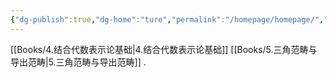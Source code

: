 ```yaml
---
{"dg-publish":true,"dg-home":"ture","permalink":"/homepage/homepage/","tags":["gardenEntry"],"dgPassFrontmatter":true}
---
```


[[Books/4.结合代数表示论基础\|4.结合代数表示论基础]]
[[Books/5.三角范畴与导出范畴\|5.三角范畴与导出范畴]]
.
